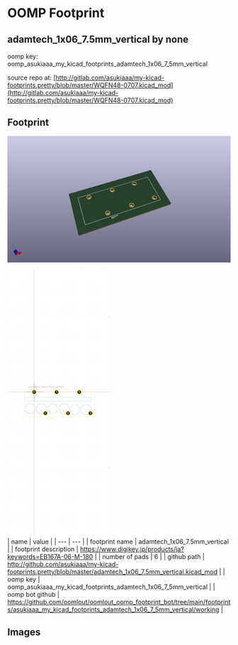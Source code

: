 # OOMP Footprint  
## adamtech_1x06_7.5mm_vertical  by none  
  
oomp key: oomp_asukiaaa_my_kicad_footprints_adamtech_1x06_7_5mm_vertical  
  
source repo at: [http://gitlab.com/asukiaaa/my-kicad-footprints.pretty/blob/master/WQFN48-0707.kicad_mod](http://gitlab.com/asukiaaa/my-kicad-footprints.pretty/blob/master/WQFN48-0707.kicad_mod)  
## Footprint  
  
[![working_kicad_pcb_3d.png](working_kicad_pcb_3d_600.png)](working_kicad_pcb_3d.png)  
  
[![working.png](working_600.png)](working.png)  
| name | value | 
| --- | --- | 
| footprint name | adamtech_1x06_7.5mm_vertical | 
| footprint description | https://www.digikey.jp/products/ja?keywords=EB167A-06-M-180 | 
| number of pads | 6 | 
| github path | http://github.com/asukiaaa/my-kicad-footprints.pretty/blob/master/adamtech_1x06_7.5mm_vertical.kicad_mod | 
| oomp key | oomp_asukiaaa_my_kicad_footprints_adamtech_1x06_7_5mm_vertical | 
| oomp bot github | https://github.com/oomlout/oomlout_oomp_footprint_bot/tree/main/footprints/asukiaaa_my_kicad_footprints_adamtech_1x06_7_5mm_vertical/working | 
## Images  
